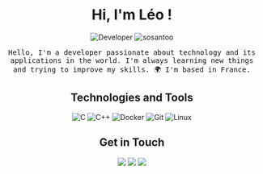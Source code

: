 <h1 align="center">Hi, I'm Léo !</h1>
<p align="center">
  <img src="https://img.shields.io/badge/Developer-leo-brightgreen" alt="Developer"/>
  <img src="https://komarev.com/ghpvc/?username=sosantoo&label=Profile%20views&color=16c313&style=flat" alt="sosantoo"/>
</p>
<p align="center">
  <samp>
  Hello, I'm a developer passionate about technology and its applications in the world. I'm always learning new things and trying to improve my skills.
  🌍  I'm based in France.
  </samp>
</p>
<h2 align="center">Technologies and Tools</h2>
  <p align="center">
  <img src="https://img.shields.io/badge/c-%2300599C.svg?style=flat-square&logo=c&logoColor=white" alt="C"/>
  <img src="https://img.shields.io/badge/c++-%2300599C.svg?style=flat-square&logo=c%2B%2B&logoColor=white" alt="C++"/>
  <img src="https://img.shields.io/badge/-Docker-2496ED?style=flat-square&logo=Docker&logoColor=white" alt="Docker"/>
  <img src="https://img.shields.io/badge/-Git-F05032?style=flat-square&logo=Git&logoColor=white" alt="Git"/>
  <img src="https://img.shields.io/badge/-Linux-FCC624?style=flat-square&logo=Linux&logoColor=white" alt="Linux"/>
</p>
<h2 align="center">Get in Touch</h2>
<p align="center">
  <a href="https://mywebsite.com"><img src="https://img.shields.io/badge/-yourwebsite.com-3423A6?style=flat-square&logo=Google-Chrome&logoColor=white"/></a>
  <a href="mailto:leopold.sallan+contact@gmail.com"><img src="https://img.shields.io/badge/-Email-D14836?style=flat-square&logo=Gmail&logoColor=white"/></a>
  <a href="https://www.linkedin.com/in/l%C3%A9opold-sallan-3601011a9/"><img src="https://img.shields.io/badge/-LinkedIn-0077B5?style=flat-square&logo=Linkedin&logoColor=white"/></a>
  <a href="https://twitter.com/0xStash_"><img src="https://img.shields.io/badge
